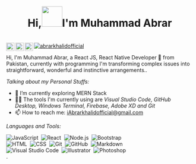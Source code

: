 <h1 align="center">Hi,<img src="https://github.com/abrarkhalid/abrarkhalid/blob/main/Wave.gif" height="55px" width="55px">I'm Muhammad Abrar </h1>

<br/>


<a href="https://wa.me/923067166114">
  <img align="left" alt="Abrar's LinkdeIN" width="22px" src="https://www.svgrepo.com/show/158412/whatsapp.svg" />
</a>

<a href="https://www.instagram.com/abrarkhalidofficial/">
  <img align="left" alt="Abrar's Instagram" width="22px" src="https://www.svgrepo.com/show/111199/instagram.svg" />
</a>

<a href="https://www.facebook.com/mianabrarprince01">
  <img align="left" alt="Abrar's Facebook" width="22px" src="https://www.svgrepo.com/show/157810/facebook.svg" />
</a>
<a href="https://abrar-khalid-official.web.app" >
 <img src="https://komarev.com/ghpvc/?username=amanjhurani" alt="abrarkhalidofficial" />
</a>
<br />

Hi, I'm Muhammad Abrar, a React JS, React Native Developer 🚀 from Pakistan, currently with programming I'm transforming complex issues into straightforward, wonderful and instinctive arrangements..

*Talking about my Personal Stuffs:*

- 🌱 I’m currently exploring MERN Stack
- 🧑‍💻 The tools I'm currently using are *Visual Studio Code, GitHub Desktop, Windows Terminal, Firebase, Adobe XD and Git*
- 📫 How to reach me: iAbrarkhalidofficial@gmail.com

*Languages and Tools:*

![JavaScript](https://img.shields.io/badge/-JavaScript-05122A?style=flat&logo=javascript)&nbsp;
![React](https://img.shields.io/badge/-React-05122A?style=flat&logo=react)&nbsp;
![Node.js](https://img.shields.io/badge/-Node.js-05122A?style=flat&logo=node.js)&nbsp;
![Bootstrap](https://img.shields.io/badge/-Bootstrap-05122A?style=flat&logo=bootstrap&logoColor=563D7C)\
![HTML](https://img.shields.io/badge/-HTML-05122A?style=flat&logo=HTML5)&nbsp;
![CSS](https://img.shields.io/badge/-CSS-05122A?style=flat&logo=CSS3&logoColor=1572B6)&nbsp;
![Git](https://img.shields.io/badge/-Git-05122A?style=flat&logo=git)&nbsp;
![GitHub](https://img.shields.io/badge/-GitHub-05122A?style=flat&logo=github)&nbsp;
![Markdown](https://img.shields.io/badge/-Markdown-05122A?style=flat&logo=markdown)\
![Visual Studio Code](https://img.shields.io/badge/-Visual%20Studio%20Code-05122A?style=flat&logo=visual-studio-code&logoColor=007ACC)&nbsp;
![Illustrator](https://img.shields.io/badge/-Illustrator-05122A?style=flat&logo=adobe-illustrator)&nbsp;
![Photoshop](https://img.shields.io/badge/-Photoshop-05122A?style=flat&logo=adobe-photoshop)&nbsp;
</br>
.
